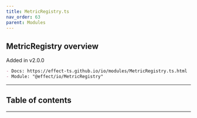 ```yaml
---
title: MetricRegistry.ts
nav_order: 63
parent: Modules
---
```


## MetricRegistry overview

Added in v2.0.0

```md
- Docs: https://effect-ts.github.io/io/modules/MetricRegistry.ts.html
- Module: "@effect/io/MetricRegistry"
```

---

<h2 class="text-delta">Table of contents</h2>

---
